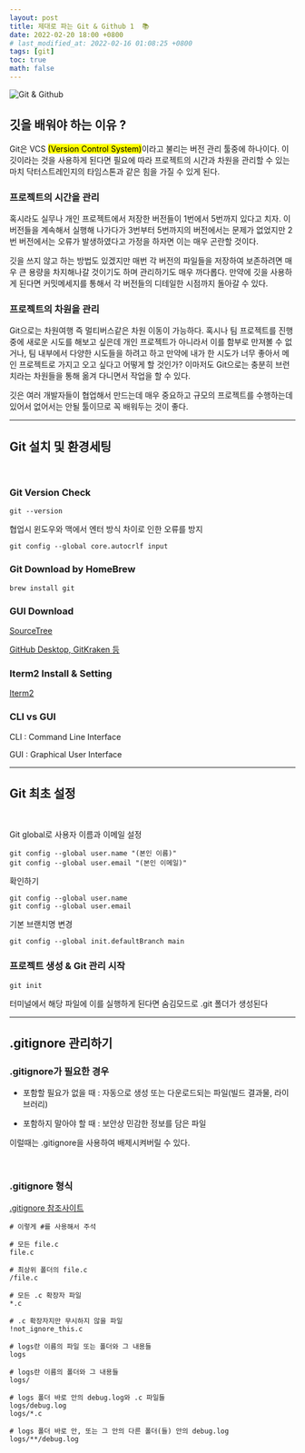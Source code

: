 ```yaml
---
layout: post
title: 제대로 파는 Git & Github 1  📚
date: 2022-02-20 18:00 +0800
# last_modified_at: 2022-02-16 01:08:25 +0800
tags: [git]
toc: true
math: false
---
```


![Git & Github](https://blog.kakaocdn.net/dn/obZjH/btqF3b8YFA8/m1c8xWYH0uAz7PVkt3q8M0/img.png)

## 깃을 배워야 하는 이유 ?

Git은 VCS <mark>(Version Control System)</mark>이라고 불리는 버전 관리 툴중에 하나이다.
이 깃이라는 것을 사용하게 된다면 필요에 따라 프로젝트의 시간과 차원을 관리할 수 있는 마치 닥터스트레인지의 타임스톤과 같은 힘을 가질 수 있게 된다.

### 프로젝트의 시간을 관리

혹시라도 실무나 개인 프로젝트에서 저장한 버전들이 1번에서 5번까지 있다고 치자. 이 버전들을 계속해서 실행해 나가다가 3번부터 5번까지의 버전에서는 문제가 없었지만 2번 버전에서는 오류가 발생하였다고 가정을 하자면 이는 매우 곤란할 것이다.

깃을 쓰지 않고 하는 방법도 있겠지만 매번 각 버전의 파일들을 저장하여 보존하려면 매우 큰 용량을 차지해나갈 것이기도 하며 관리하기도 매우 까다롭다. 만약에 깃을 사용하게 된다면 커밋메세지를 통해서 각 버전들의 디테일한 시점까지 돌아갈 수 있다.

### 프로젝트의 차원을 관리

Git으로는 차원여행 즉 멀티버스같은 차원 이동이 가능하다. 혹시나 팀 프로젝트를 진행중에 새로운 시도를 해보고 싶은데 개인 프로젝트가 아니라서 이를 함부로 만져볼 수 없거나, 팀 내부에서 다양한 시도들을 하려고 하고 만약에 내가 한 시도가 너무 좋아서 메인 프로젝트로 가지고 오고 싶다고 어떻게 할 것인가? 이마저도 Git으로는 충분히 브런치라는 차원들을 통해 옮겨 다니면서 작업을 할 수 있다.

깃은 여러 개발자들이 협업해서 만드는데 매우 중요하고 규모의 프로젝트를 수행하는데 있어서 없어서는 안될 툴이므로 꼭 배워두는 것이 좋다.

---

## Git 설치 및 환경세팅

<br>

### Git Version Check

```
git --version
```

협업시 윈도우와 맥에서 엔터 방식 차이로 인한 오류를 방지

```
git config --global core.autocrlf input
```

### Git Download by HomeBrew

```
brew install git
```

### GUI Download

[SourceTree](https://www.sourcetreeapp.com)

[GitHub Desktop, GitKraken 등](https://git-scm.com/downloads/guis)

### Iterm2 Install & Setting

[Iterm2](https://iterm2.com)

### CLI vs GUI

CLI : Command Line Interface

GUI : Graphical User Interface

---

## Git 최초 설정

<br>

Git global로 사용자 이름과 이메일 설정

```
git config --global user.name "(본인 이름)"
git config --global user.email "(본인 이메일)"
```

확인하기

```
git config --global user.name
git config --global user.email
```

기본 브랜치명 변경

```
git config --global init.defaultBranch main
```

### 프로젝트 생성 & Git 관리 시작

```
git init
```

터미널에서 해당 파일에 이를 실행하게 된다면 숨김모드로 .git 폴더가 생성된다

---

## .gitignore 관리하기

### .gitignore가 필요한 경우

- 포함할 필요가 없을 때 : 자동으로 생성 또는 다운로드되는 파일(빌드 결과물, 라이브러리)

- 포함하지 말아야 할 때 : 보안상 민감한 정보를 담은 파일

이럴때는 .gitignore을 사용하여 배제시켜버릴 수 있다.

<br>

### .gitignore 형식

[.gitignore 참조사이트](https://git-scm.com/docs/gitignore)

```
# 이렇게 #를 사용해서 주석

# 모든 file.c
file.c

# 최상위 폴더의 file.c
/file.c

# 모든 .c 확장자 파일
*.c

# .c 확장자지만 무시하지 않을 파일
!not_ignore_this.c

# logs란 이름의 파일 또는 폴더와 그 내용들
logs

# logs란 이름의 폴더와 그 내용들
logs/

# logs 폴더 바로 안의 debug.log와 .c 파일들
logs/debug.log
logs/*.c

# logs 폴더 바로 안, 또는 그 안의 다른 폴더(들) 안의 debug.log
logs/**/debug.log
```
